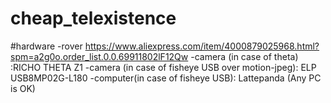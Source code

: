# cheap_telexistence

#hardware
-rover  https://www.aliexpress.com/item/4000879025968.html?spm=a2g0o.order_list.0.0.69911802lF12Qw
-camera (in case of theta) :RICHO THETA Z1
-camera (in case of fisheye USB over motion-jpeg): ELP USB8MP02G-L180 
-computer(in case of fisheye USB):  Lattepanda (Any PC is OK)
